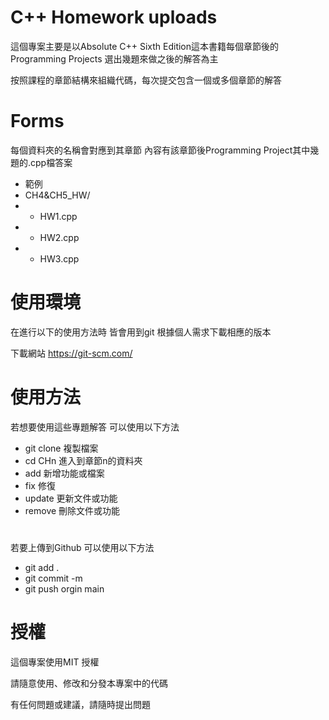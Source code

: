 # C++ Homework uploads
這個專案主要是以Absolute C++ Sixth Edition這本書籍每個章節後的Programming Projects 選出幾題來做之後的解答為主
  
  按照課程的章節結構來組織代碼，每次提交包含一個或多個章節的解答

# Forms
每個資料夾的名稱會對應到其章節 內容有該章節後Programming Project其中幾題的.cpp檔答案
- 範例
-  CH4&CH5_HW/
  - - HW1.cpp
  - - HW2.cpp
  - - HW3.cpp
  
# 使用環境
在進行以下的使用方法時 皆會用到git
根據個人需求下載相應的版本
  
  下載網站 https://git-scm.com/

# 使用方法
若想要使用這些專題解答 可以使用以下方法
- git clone 複製檔案
- cd CHn 進入到章節n的資料夾
- add 新增功能或檔案
- fix 修復
- update 更新文件或功能
- remove 刪除文件或功能
  
# 
若要上傳到Github 可以使用以下方法
- git add .
- git commit -m
- git push orgin main
  
# 授權
這個專案使用MIT 授權

請隨意使用、修改和分發本專案中的代碼

有任何問題或建議，請隨時提出問題
